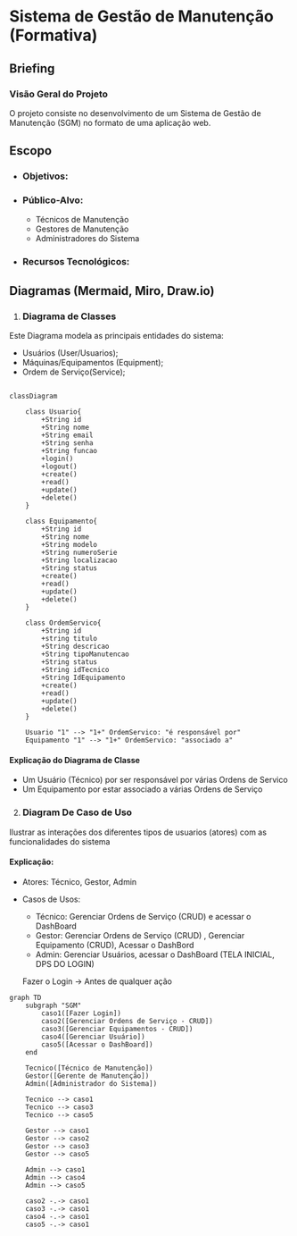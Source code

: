 # Sistema de Gestão de Manutenção (Formativa)

## Briefing

### Visão Geral do Projeto
O projeto consiste no desenvolvimento de um Sistema de Gestão de Manutenção (SGM) no formato de uma aplicação web.

## Escopo

- ### Objetivos:

- ### Público-Alvo:
    - Técnicos de Manutenção
    - Gestores de Manutenção
    - Administradores do Sistema

- ### Recursos Tecnológicos:

## Diagramas (Mermaid, Miro, Draw.io)

1. ### Diagrama de Classes
Este Diagrama modela as principais entidades do sistema:
- Usuários (User/Usuarios);
- Máquinas/Equipamentos (Equipment);
- Ordem de Serviço(Service);

```mermaid

classDiagram

    class Usuario{
        +String id
        +String nome
        +String email
        +String senha
        +String funcao
        +login()
        +logout()
        +create()
        +read()
        +update()
        +delete()
    }

    class Equipamento{
        +String id
        +String nome
        +String modelo
        +String numeroSerie
        +String localizacao
        +String status
        +create()
        +read()
        +update()
        +delete()
    }

    class OrdemServico{
        +String id
        +string titulo
        +String descricao
        +String tipoManutencao
        +String status
        +String idTecnico
        +String IdEquipamento
        +create()
        +read()
        +update()
        +delete()  
    }

    Usuario "1" --> "1+" OrdemServico: "é responsável por"
    Equipamento "1" --> "1+" OrdemServico: "associado a"

```
#### Explicação do Diagrama de Classe
 - Um Usuário (Técnico) por ser responsável por várias Ordens de Servico
 - Um Equipamento por estar associado a várias Ordens de Serviço



 2. ### Diagram De Caso de Uso
 Ilustrar as interações dos diferentes tipos de usuarios (atores) com as funcionalidades do sistema

 #### Explicação:
 - Atores: Técnico, Gestor, Admin

 - Casos de Usos: 
    - Técnico: Gerenciar Ordens de Serviço (CRUD) e acessar o DashBoard
    - Gestor: Gerenciar Ordens de Serviço (CRUD) , Gerenciar Equipamento (CRUD), Acessar o DashBord
    - Admin: Gerenciar Usuários, acessar o DashBoard (TELA INICIAL, DPS DO LOGIN)

    Fazer o Login -> Antes de qualquer ação

```mermaid
graph TD
    subgraph "SGM"
        caso1([Fazer Login])
        caso2([Gerenciar Ordens de Serviço - CRUD])
        caso3([Gerenciar Equipamentos - CRUD])
        caso4([Gerenciar Usuário])
        caso5([Acessar o DashBoard])
    end

    Tecnico([Técnico de Manutenção])
    Gestor([Gerente de Manutenção])
    Admin([Administrador do Sistema])

    Tecnico --> caso1 
    Tecnico --> caso3
    Tecnico --> caso5

    Gestor --> caso1
    Gestor --> caso2
    Gestor --> caso3
    Gestor --> caso5

    Admin --> caso1
    Admin --> caso4
    Admin --> caso5

    caso2 -.-> caso1
    caso3 -.-> caso1
    caso4 -.-> caso1
    caso5 -.-> caso1

```
